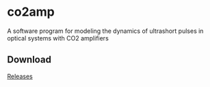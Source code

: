 co2amp
======

A software program for modeling the dynamics of ultrashort pulses in optical systems with CO2 amplifiers

Download
--------
[Releases](https://github.com/polyanskiy/co2amp/releases/)
